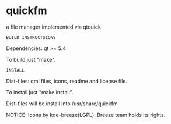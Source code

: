 quickfm
=======

a file manager implemented via qtquick

	BUILD INSTRUCTSIONS

Dependencies: qt >= 5.4

To build just "make".

  	INSTALL

Dist-files: qml files, icons, readme and license file.

To install just "make install".

Dist-files will be install into /usr/share/quickfm

NOTICE: Icons by kde-breeze(LGPL). Breeze team holds its rights.
